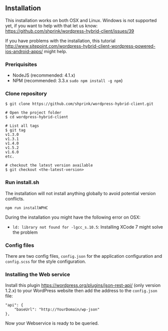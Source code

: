 ## Installation

This installation works on both OSX and Linux. Windows is not supported yet, if you want to help with that let us know: <https://github.com/shprink/wordpress-hybrid-client/issues/39>

If you have problems with the installation, this tutorial <http://www.sitepoint.com/wordpress-hybrid-client-wordpress-powered-ios-android-apps/> might help.

### Preriquisites

* NodeJS (recommended: 4.1.x)
* NPM (recommended: 3.3.x `sudo npm install -g npm`)

### Clone repository

```
$ git clone https://github.com/shprink/wordpress-hybrid-client.git

# Open the project folder
$ cd wordpress-hybrid-client

# List all tags
$ git tag
v1.3.0
v1.3.1
v1.4.0
v1.5.2
v1.6.0
etc.

# checkout the latest version available
$ git checkout <the-latest-version>
```

### Run install.sh

The installation will not install anything globally to avoid potential version conflicts.

```
npm run installWPHC
```

During the installation you might have the following error on OSX:

* `ld: library not found for -lgcc_s.10.5`: Installing XCode 7 might solve the problem

### Config files

There are two config files, ```config.json``` for the application configuration and ```config.scss``` for the style configuration.

### Installing the Web service

Install this plugin <https://wordpress.org/plugins/json-rest-api/> (only version 1.2.x) to your WordPress website then add the address to the ```config.json``` file:

```
"api": {
    "baseUrl": "http://YourDomain/wp-json"
},
```

Now your Webservice is ready to be queried.
